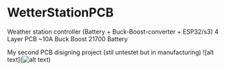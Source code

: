 # WetterStationPCB
Weather station controller (Battery + Buck-Boost-converter + ESP32/s3)
4 Layer PCB ~10A Buck Boost 21700 Battery

My second PCB disigning project (stil untestet but in manufacturing)
![alt text](![alt text](http://url/to/img.png))
